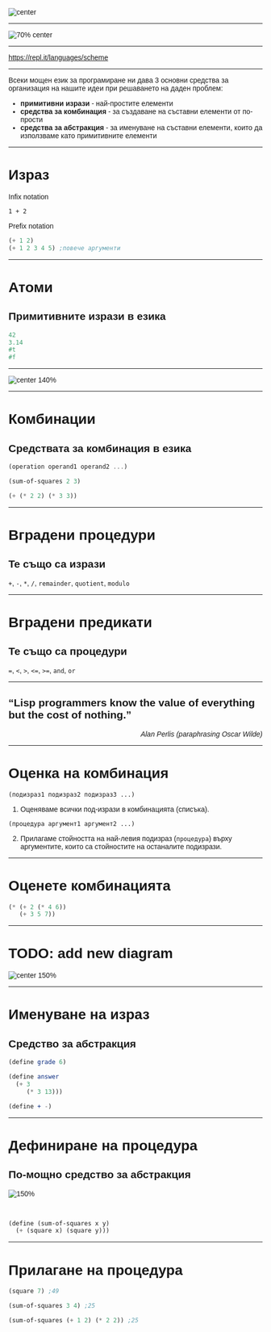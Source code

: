 <!-- $theme: default -->

<style type="text/css">
html, body, div, p { font-family: Helvetica; }
</style>

![center](images/sicp.jpg)

---

![70% center](images/learn-you-a-haskell.jpg)

---

https://repl.it/languages/scheme

---

Всеки мощен език за програмиране ни дава 3 основни средства за организация на нашите идеи при решаването на даден проблем:

- **примитивни изрази** - най-простите елементи
- **средства за комбинация** - за създаване на съставни елементи от по-прости
- **средства за абстракция** - за именуване на съставни елементи, които да използваме като примитивните елементи

---

# Израз

Infix notation
```
1 + 2
```

Prefix notation
```Scheme
(+ 1 2)
(+ 1 2 3 4 5) ;повече аргументи
```

---

# Атоми

## Примитивните изрази в езика

```Scheme
42
3.14
#t
#f
```

---

![center 140%](images/lists-everywhere.jpg)

---

# Комбинации

## Средствата за комбинация в езика

```Scheme
(operation operand1 operand2 ...)
```

```Scheme
(sum-of-squares 2 3)
```


```Scheme
(+ (* 2 2) (* 3 3))
```

---

# Вградени процедури

## Te също са изрази

`+`, `-`, `*`, `/`, `remainder`, `quotient`, `modulo`

---

# Вградени предикати

## Те също са процедури

`=`, `<`, `>`, `<=`, `>=`, `and`, `or`

---

“Lisp programmers know the value
of everything but the cost of nothing.”
--
*<div style="text-align: right">Alan Perlis
 (paraphrasing Oscar Wilde)</div>*

---

# Оценка на комбинация

`(подизраз1 подизраз2 подизраз3 ...)`

1. Оценяваме всички под-изрази в комбинацията (списъка).

`(процедура аргумент1 аргумент2 ...)`

2. Прилагаме стойността на най-левия подизраз (`процедура`) върху аргументите, които са стойностите на останалите подизрази.

---

# Оценете комбинацията

```Scheme
(* (+ 2 (* 4 6))
   (+ 3 5 7))
```

---

# TODO: add new diagram

![center 150%](images/tree-accumulation.png)

---

# Именуване на израз
## Средство за абстракция

```Scheme
(define grade 6)
```

```Scheme
(define answer
  (+ 3
     (* 3 13)))
```

```Scheme
(define + -)
```

---

# Дефиниране на процедура
## По-мощно средство за абстракция

![150%](images/square.png)

<br/>

```Scheme
(define (sum-of-squares x y)
  (+ (square x) (square y)))
```

---

# Прилагане на процедура

```Scheme
(square 7) ;49
```

```Scheme
(sum-of-squares 3 4) ;25
```

```Scheme
(sum-of-squares (+ 1 2) (* 2 2)) ;25
```
